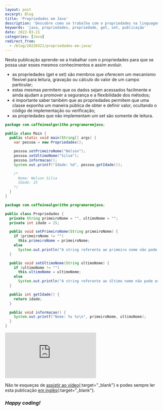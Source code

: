 ```yaml
---
layout: post
excerpt: Blog
title: 'Propriedades em Java'
description: 'Descobre como se trabalha com o propriedades na linguagem de programação Java. Obtém respostas às tuas dúvidas com a teoria e os exemplos apresentados.'
keywords: 'java, propriedades, propriedade, get, set, publicação'
date: 2022-03-21
categories: [Java]
redirect_from:
  - /blog/20220321/propriedades-em-java/
---
```


Nesta publicação aprende-se a trabalhar com o propriedades para que se possa usar esses mesmos conhecimentos e assim evoluir.

- as propriedades (get e set) são membros que oferecem um mecanismo flexível para leitura, gravação ou cálculo do valor de um campo particular;
- estas mesmas permitem que os dados sejam acessados facilmente e ainda ajudam a promover a segurança e a flexibilidade dos métodos;
- é importante saber também que as propriedades permitem que uma classe exponha um maneira pública de obter e definir valor, ocultando o código de implementação ou verificação;
- as propriedades que não implementam um set são somente de leitura.

```java
package com.caffeinealgorithm.programaremjava;

public class Main {
  public static void main(String[] args) {
    var pessoa = new Propriedades();

    pessoa.setPrimeiroNome("Nelson");
    pessoa.setUltimoNome("Silva");
    pessoa.informacao();
    System.out.printf("Idade: %d", pessoa.getIdade());

    /*
      Nome: Nelson Silva
      Idade: 25
    */
  }
}
```

```java
package com.caffeinealgorithm.programaremjava;

public class Propriedades {
  private String primeiroNome = "", ultimoNome = "";
  private int idade = 25;

  public void setPrimeiroNome(String primeiroNome) {
    if (primeiroNome != "")
      this.primeiroNome = primeiroNome;
    else
      System.out.println("A string referente ao primeiro nome não pode estar vazia.");
  }

  public void setUltimoNome(String ultimoNome) {
    if (ultimoNome != "")
      this.ultimoNome = ultimoNome;
    else
      System.out.println("A string referente ao último nome não pode estar vazia.");
  }

  public int getIdade() {
    return idade;
  }

  public void informacao() {
    System.out.printf("Nome: %s %s\n", primeiroNome, ultimoNome);
  }
}
```

<div class="video-container">
  <iframe src="https://www.youtube.com/embed/M9PXEZdgm48" frameborder="0" allowfullscreen></iframe>
</div>

Não te esqueças de [assistir ao vídeo](https://youtu.be/M9PXEZdgm48){:target="\_blank"} e podes sempre ler esta publicação [em inglês](https://nelsonsilvadev.com/blog/properties-in-java/){:target="\_blank"}.

### _Happy coding!_
